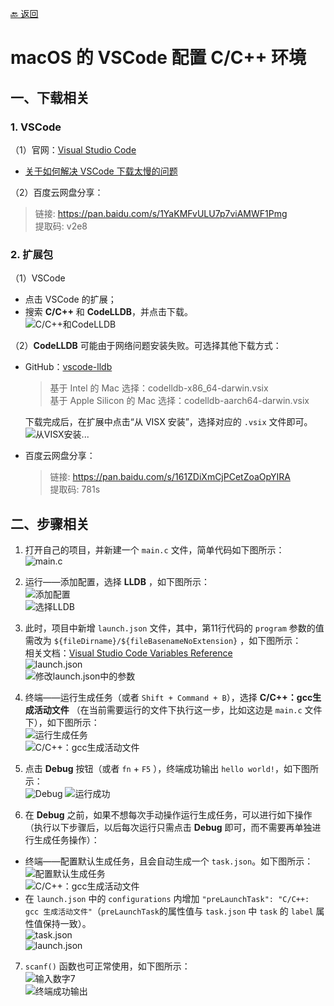 [🔙 返回](../README.md)

# macOS 的 VSCode 配置 C/C++ 环境

## 一、下载相关
### 1. VSCode
（1）官网：[Visual Studio Code](https://code.visualstudio.com/)
  - [关于如何解决 VSCode 下载太慢的问题](https://cloud.tencent.com/developer/article/1959715)

（2）百度云网盘分享：
  > 链接: https://pan.baidu.com/s/1YaKMFvULU7p7viAMWF1Pmg <br> 提取码: v2e8

### 2. 扩展包
（1）VSCode
  - 点击 VSCode 的扩展；
  - 搜索 **C/C++** 和 **CodeLLDB**，并点击下载。<br>
  ![C/C++和CodeLLDB](../img/note01/img01.png)
  
（2）**CodeLLDB** 可能由于网络问题安装失败。可选择其他下载方式：
  - GitHub：[vscode-lldb](https://github.com/vadimcn/vscode-lldb/releases)
    > 基于 Intel 的 Mac 选择：codelldb-x86_64-darwin.vsix <br> 基于 Apple Silicon 的 Mac 选择：codelldb-aarch64-darwin.vsix
  
    下载完成后，在扩展中点击“从 VISX 安装”，选择对应的 `.vsix` 文件即可。<br>
  ![从VISX安装...](../img/note01/img14.png)
  - 百度云网盘分享：
    > 链接: https://pan.baidu.com/s/161ZDiXmCjPCetZoaOpYIRA <br> 提取码: 781s

## 二、步骤相关
1. 打开自己的项目，并新建一个 `main.c` 文件，简单代码如下图所示：<br>
![main.c](../img/note01/img02.png)

2. 运行——添加配置，选择 **LLDB** ，如下图所示：<br>
![添加配置](../img/note01/img03.png) <br>
![选择LLDB](../img/note01/img04.png) 

3. 此时，项目中新增 `launch.json` 文件，其中，第11行代码的 `program` 参数的值需改为 `${fileDirname}/${fileBasenameNoExtension}` ，如下图所示： <br> 相关文档：[Visual Studio Code Variables Reference](https://code.visualstudio.com/docs/editor/variables-reference) <br> 
![launch.json](../img/note01/img05.png) <br>
![修改launch.json中的参数](../img/note01/img06.png)

4. 终端——运行生成任务（或者 `Shift + Command + B`），选择 **C/C++：gcc生成活动文件** （在当前需要运行的文件下执行这一步，比如这边是 `main.c` 文件下），如下图所示：<br>
![运行生成任务](../img/note01/img07.png) <br>
![C/C++：gcc生成活动文件](../img/note01/img08.png)

5. 点击 **Debug** 按钮（或者 `fn` + `F5` ），终端成功输出 `hello world!`，如下图所示：<br>
![Debug](../img/note01/img15.png)
![运行成功](../img/note01/img09.png)

6. 在 **Debug** 之前，如果不想每次手动操作运行生成任务，可以进行如下操作（执行以下步骤后，以后每次运行只需点击 **Debug** 即可，而不需要再单独进行生成任务操作）：
  - 终端——配置默认生成任务，且会自动生成一个 `task.json`。如下图所示：<br>
  ![配置默认生成任务](../img/note01/img10.png) <br>
  ![C/C++：gcc生成活动文件](../img/note01/img11.png) <br>
  - 在 `launch.json` 中的 `configurations` 内增加 `"preLaunchTask": "C/C++: gcc 生成活动文件"`（`preLaunchTask`的属性值与 `task.json` 中 `task` 的 `label` 属性值保持一致）。<br>
  ![task.json](../img/note01/img16.png) <br>
  ![launch.json](../img/note01/img17.png) <br>

7. `scanf()` 函数也可正常使用，如下图所示：<br>
![输入数字7](../img/note01/img12.png) <br>
![终端成功输出](../img/note01/img13.png)